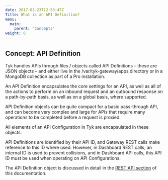 ```yaml
---
date: 2017-03-23T12:53:47Z
Title: What is an API Definition?
menu:
  main:
    parent: "Concepts"
weight: 0 
---
```


## Concept: API Definition

Tyk handles APIs through files / objects called API Definitions – these are JSON objects – and either live in the /var/tyk-gateway/apps directory or in a MongoDB collection as part of a Pro installation.

An API Definition encapsulates the core settings for an API, as well as all of the actions to perform on an inbound request and an outbound response on a path-by-path basis, as well as on a global basis, where supported.

API Definition objects can be quite compact for a basic pass-through API, and can become very complex and large for APIs that require many operations to be completed before a request is proxied.

All elements of an API Configuration in Tyk are encapsulated in these objects.

API Definitions are identified by their API ID, and Gateway REST calls make reference to this ID where used. However, in Dashboard REST calls, an internal ID is used to prevent collisions, and in Dashboard API calls, this API ID must be used when operating on API Configurations.

The API Definition object is discussed in detail in the [REST API section][1] of this documentation.

[1]: /tyk-rest-api/api-definition-object-details/